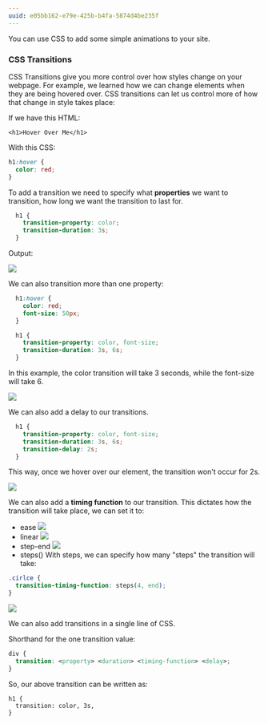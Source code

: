 ```yaml
---
uuid: e05bb162-e79e-425b-b4fa-5874d4be235f
---
```


You can use CSS to add some simple animations to your site.



### CSS Transitions

CSS Transitions give you more control over how styles change on your webpage. For example,
we learned how we can change elements when they are being hovered over. CSS transitions can let
us control more of how that change in style takes place:

If we have this HTML:

```
<h1>Hover Over Me</h1>
```

With this CSS:

```css
h1:hover {
  color: red;
}
```

To add a transition we need to specify what **properties** we want to transition,
how long we want the transition to last for.

```css
  h1 {
    transition-property: color;
    transition-duration: 3s;
  }
```

Output:

![](https://cl.ly/1D103N2B3G2a/Screen%20Recording%202017-09-17%20at%2003.19%20PM.gif)

We can also transition more than one property:

```css
  h1:hover {
    color: red;
    font-size: 50px;
  }

  h1 {
    transition-property: color, font-size;
    transition-duration: 3s, 6s;
  }
```

In this example, the color transition will take 3 seconds, while the font-size will take 6.

![](https://cl.ly/2j2r3S0f1P3e/Screen%20Recording%202017-09-17%20at%2003.23%20PM.gif)

We can also add a delay to our transitions.

```css
  h1 {
    transition-property: color, font-size;
    transition-duration: 3s, 6s;
    transition-delay: 2s;
  }
```

This way, once we hover over our element, the transition won't occur for 2s.

![](https://cl.ly/1H0R1G45352e/Screen%20Recording%202017-09-17%20at%2003.28%20PM.gif)


We can also add a **timing function** to our transition. This dictates how the transition will take place, we can set it to:
- ease
![](https://cl.ly/1V3F3w0J1O1X/Screen%20Recording%202017-09-17%20at%2003.56%20PM.gif)
- linear
![](https://cl.ly/2H2V3d1u1q1d/Screen%20Recording%202017-09-17%20at%2003.57%20PM.gif)
- step-end
![](https://cl.ly/0a2s413f3S3u/Screen%20Recording%202017-09-17%20at%2003.57%20PM.gif)
- steps()
With steps, we can specify how many "steps" the transition will take:

```css
.cirlce {
  transition-timing-function: steps(4, end);
}  
```
![](https://cl.ly/2t2I1C251J0J/Screen%20Recording%202017-09-17%20at%2003.59%20PM.gif)




We can also add transitions in a single line of CSS.

Shorthand for the one transition value:
```css
div {
  transition: <property> <duration> <timing-function> <delay>;
}
```

So, our above transition can be written as:

```
h1 {
  transition: color, 3s,
}
```

